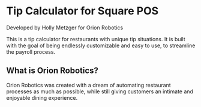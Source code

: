 # Tip Calculator for Square POS
Developed by Holly Metzger for Orion Robotics

This is a tip calculator for restaurants with unique tip situations. It is built with the goal of being endlessly customizable and easy to use, to streamline the payroll process.

## What is Orion Robotics?

Orion Robotics was created with a dream of automating restaurant processes as much as possible, while still giving customers an intimate and enjoyable dining experience.